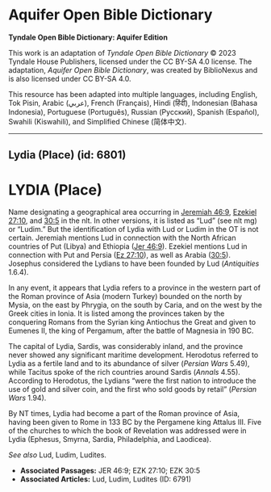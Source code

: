 # Aquifer Open Bible Dictionary

**Tyndale Open Bible Dictionary: Aquifer Edition**

This work is an adaptation of *Tyndale Open Bible Dictionary* © 2023 Tyndale House Publishers, licensed under the CC BY\-SA 4\.0 license. The adaptation, *Aquifer Open Bible Dictionary*, was created by BiblioNexus and is also licensed under CC BY\-SA 4\.0\.

This resource has been adapted into multiple languages, including English, Tok Pisin, Arabic (عربي), French (Français), Hindi (हिंदी), Indonesian (Bahasa Indonesia), Portuguese (Português), Russian (Русский), Spanish (Español), Swahili (Kiswahili), and Simplified Chinese (简体中文).



--------------------------------

## Lydia (Place) (id: 6801)

LYDIA (Place)
=============

Name designating a geographical area occurring in [Jeremiah 46:9](https://ref.ly/Jer46:9), [Ezekiel 27:10](https://ref.ly/Ezek27:10), and [30:5](https://ref.ly/Ezek30:5) in the nlt. In other versions, it is listed as “Lud” (see nlt mg) or “Ludim.” But the identification of Lydia with Lud or Ludim in the OT is not certain. Jeremiah mentions Lud in connection with the North African countries of Put (Libya) and Ethiopia ([Jer 46:9](https://ref.ly/Jer46:9)). Ezekiel mentions Lud in connection with Put and Persia ([Ez 27:10](https://ref.ly/Ezek27:10)), as well as Arabia ([30:5](https://ref.ly/Ezek30:5)). Josephus considered the Lydians to have been founded by Lud (*Antiquities* 1\.6\.4\).

In any event, it appears that Lydia refers to a province in the western part of the Roman province of Asia (modern Turkey) bounded on the north by Mysia, on the east by Phrygia, on the south by Caria, and on the west by the Greek cities in Ionia. It is listed among the provinces taken by the conquering Romans from the Syrian king Antiochus the Great and given to Eumenes II, the king of Pergamum, after the battle of Magnesia in 190 BC.

The capital of Lydia, Sardis, was considerably inland, and the province never showed any significant maritime development. Herodotus referred to Lydia as a fertile land and to its abundance of silver (*Persian Wars* 5\.49\), while Tacitus spoke of the rich countries around Sardis (*Annals* 4\.55\). According to Herodotus, the Lydians “were the first nation to introduce the use of gold and silver coin, and the first who sold goods by retail” (*Persian Wars* 1\.94\).

By NT times, Lydia had become a part of the Roman province of Asia, having been given to Rome in 133 BC by the Pergamene king Attalus III. Five of the churches to which the book of Revelation was addressed were in Lydia (Ephesus, Smyrna, Sardia, Philadelphia, and Laodicea).

*See also* Lud, Ludim, Ludites.

* **Associated Passages:** JER 46:9; EZK 27:10; EZK 30:5
* **Associated Articles:** Lud, Ludim, Ludites (ID: 6791)

